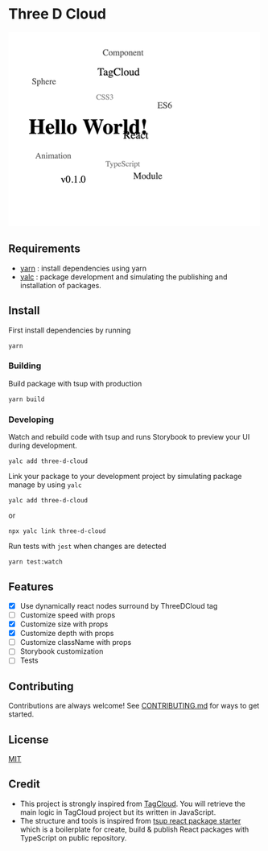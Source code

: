 # Three D Cloud

![Three D Cloud](.github/images/ThreeDCloud.gif 'Three D Cloud')

## Requirements

- [yarn](https://classic.yarnpkg.com/lang/en/docs/install/ 'yarn') : install dependencies using yarn
- [yalc](https://github.com/wclr/yalc 'yalc') : package development and simulating the publishing and installation of packages.

## Install

First install dependencies by running

```shell
yarn
```

### Building

Build package with tsup with production

```shell
yarn build
```

### Developing

Watch and rebuild code with tsup and runs Storybook to preview your UI during development.

```shell
yalc add three-d-cloud
```

Link your package to your development project by simulating package manage by using `yalc`

```shell
yalc add three-d-cloud
```

or

```shell
npx yalc link three-d-cloud
```

Run tests with `jest` when changes are detected

```shell
yarn test:watch
```

## Features

- [x] Use dynamically react nodes surround by ThreeDCloud tag
- [ ] Customize speed with props
- [x] Customize size with props
- [x] Customize depth with props
- [ ] Customize className with props
- [ ] Storybook customization
- [ ] Tests

## Contributing

Contributions are always welcome! See [CONTRIBUTING.md](CONTRIBUTING.md 'CONTRIBUTING.md') for ways to get started.

## License

[MIT](https://choosealicense.com/licenses/mit/)

## Credit

- This project is strongly inspired from [TagCloud](https://github.com/cong-min/TagCloud 'TagCloud'). You will retrieve the main logic in TagCloud project but its written in JavaScript.
- The structure and tools is inspired from [tsup react package starter](https://github.com/TimMikeladze/tsup-react-package-starter 'tsup react package starter') which is a boilerplate for create, build & publish React packages with TypeScript on public repository.
